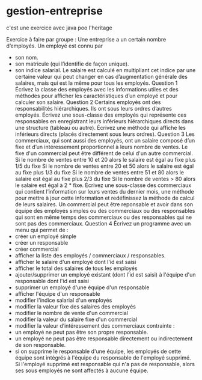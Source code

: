 # gestion-entreprise
c'est une exercice avec java poo l'heritage



Exercice à faire par groupe :
Une entreprise a un certain nombre d’employés.
Un employé est connu par
- son nom.
- son matricule (qui l’identifie de façon unique).
- son indice salarial.
Le salaire est calculé en multipliant cet indice par une certaine valeur qui peut
changer en cas d’augmentation générale des salaires, mais qui est la même pour tous les employés.
Question 1
Écrivez la classe des employés avec les informations utiles et des méthodes pour afficher les
caractéristiques d’un employé et pour calculer son salaire.
Question 2
Certains employés ont des responsabilités hiérarchiques.
Ils ont sous leurs ordres d’autres employés.
Écrivez une sous-classe des employés qui représente ces responsables en enregistrant leurs
inférieurs hiérarchiques directs dans une structure (tableau ou autre).
Écrivez une méthode qui affiche les inférieurs directs (placés directement sous leurs ordres).
Question 3
Les commerciaux, qui sont aussi des employés, ont un salaire composé d’un fixe et 
d’un intéressement proportionnel à leurs nombre de ventes.
Le fixe d'un commercial peut être différent de celui d'un autre commercial.
Si le nombre de ventes entre 10 et 20 alors le salaire est égal au fixe plus 1/5 du fixe
Si le nombre de ventes entre 20 et 50 alors le salaire est égal au fixe plus 1/3 du fixe
Si le nombre de ventes entre 51 et 80 alors le salaire est égal au fixe plus 2/3 du fixe
Si le nombre de ventes > 80 alors le salaire est égal à 2 * fixe.
Écrivez une sous-classe des commerciaux qui contient l’information sur leurs ventes du dernier
mois, une méthode pour mettre à jour cette information et redéfinissez
la méthode de calcul de leurs salaires.
Un commercial peut être reponsable et avoir dans son équipe des employés simples ou des commerciaux ou 
des responsables qui sont en même temps des commerciaux ou des responsables qui ne sont pas des commerciaux.
Question 4
Écrivez un programme avec un menu qui permet de :
- créer un employé simple
- créer un responsable
- créer commercial
- afficher la liste des employés / commerciaux / responsables.
- afficher le salaire d'un employé dont l'id est saisi
- afficher le total des salaires de tous les employés
- ajouter/supprimer un employé existant (dont l'id est saisi) à l'équipe d'un responsable dont l'id est saisi
- supprimer un employé d'une équipe d'un responsable
- afficher l'équipe d'un responsable
- modifier l'indice salarial d'un employés
- modifier la valeur fixe des salaires des employés
- modifier le nombre de vente d'un commercial
- modifier la valeur du salaire fixe d'un commercial
- modifier la valeur d’intéressement des commerciaux
contrainte :
- un employé ne peut pas être son propre responsable.
- un employé ne peut pas être responsable directement ou indirectement de son responsable.
- si on supprime le responsable d'une équipe, les employés de cette équipe sont intégrés à l'équipe du responsable
de l'employé supprimé. Si l'employé supprimé est responsable qui n'a pas de responsable, alors ses sous employés
ne sont affectés à aucune équipe. 
